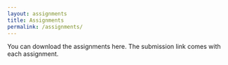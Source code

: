 ```yaml
---
layout: assignments
title: Assignments
permalink: /assignments/
---
```

You can download the assignments here. The submission link comes with each assignment.

